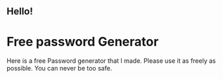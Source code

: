 ## Hello! ##
# Free password Generator #

Here is a free Password generator that I made. Please use it as freely as possible. You can never be too safe.
